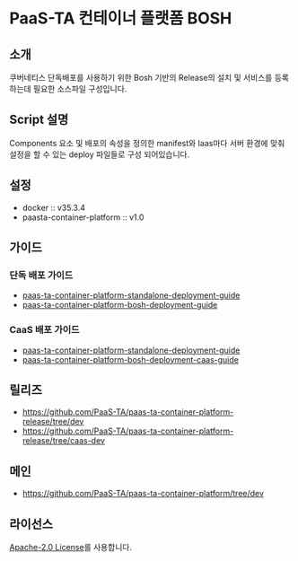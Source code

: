 # PaaS-TA 컨테이너 플랫폼 BOSH 
## 소개
쿠버네티스 단독배포를 사용하기 위한 Bosh 기반의 Release의 설치 및 서비스를 등록 하는데 필요한 소스파일 구성입니다.

## Script 설명
Components 요소 및 배포의 속성을 정의한 manifest와 Iaas마다 서버 환경에 맞춰 설정을 할 수 있는 deploy 파일들로 구성 되어있습니다.

## 설정
- docker :: v35.3.4
- paasta-container-platform :: v1.0

## 가이드	
### 단독 배포 가이드 	
- [paas-ta-container-platform-standalone-deployment-guide](https://github.com/PaaS-TA/paas-ta-container-platform/blob/dev/install-guide/standalone/paas-ta-container-platform-standalone-deployment-guide-v1.0.md)	
- [paas-ta-container-platform-bosh-deployment-guide](https://github.com/PaaS-TA/paas-ta-container-platform/blob/dev/install-guide/bosh/paas-ta-container-platform-bosh-deployment-guide-v1.0.md)

### CaaS 배포 가이드
- [paas-ta-container-platform-standalone-deployment-guide](https://github.com/PaaS-TA/paas-ta-container-platform/blob/dev/install-guide/standalone/paas-ta-container-platform-standalone-deployment-guide-v1.0.md)	
- [paas-ta-container-platform-bosh-deployment-caas-guide](https://github.com/PaaS-TA/paas-ta-container-platform/blob/dev/install-guide/bosh/paas-ta-container-platform-bosh-deployment-caas-guide-v1.0.md)	

## 릴리즈
- https://github.com/PaaS-TA/paas-ta-container-platform-release/tree/dev
- https://github.com/PaaS-TA/paas-ta-container-platform-release/tree/caas-dev

## 메인
- https://github.com/PaaS-TA/paas-ta-container-platform/tree/dev

## 라이선스
[Apache-2.0 License](http://www.apache.org/licenses/LICENSE-2.0)를 사용합니다.
